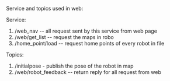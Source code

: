 Service and topics used in web:

Service:

1. /web_nav -- all request sent by this service from web page
2. /web/get_list -- request the maps in robo
3. /home_point/load -- request home points of every robot in file

Topics:

1. /initialpose -  publish the pose of the robot in map
2. /web/robot_feedback -- return reply for all request from web


